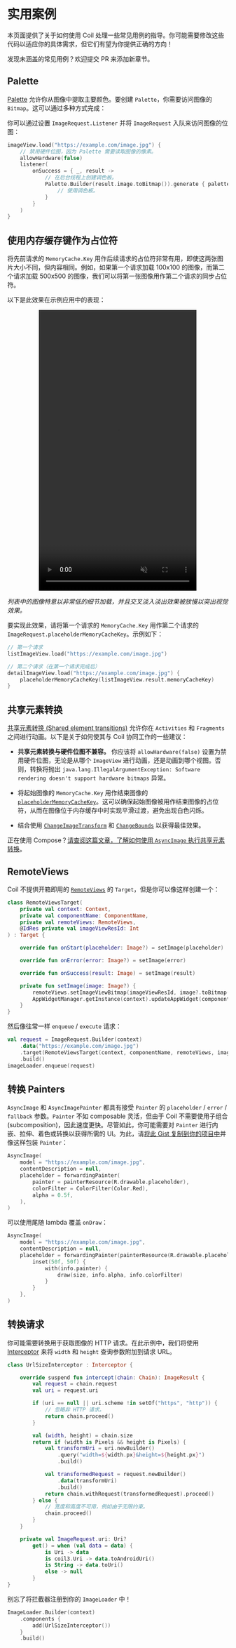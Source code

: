 # 实用案例

本页面提供了关于如何使用 Coil 处理一些常见用例的指导。你可能需要修改这些代码以适应你的具体需求，但它们有望为你提供正确的方向！

发现未涵盖的常见用例？欢迎提交 PR 来添加新章节。

## Palette

[Palette](https://developer.android.com/training/material/palette-colors?hl=en) 允许你从图像中提取主要颜色。要创建 `Palette`，你需要访问图像的 `Bitmap`。这可以通过多种方式完成：

你可以通过设置 `ImageRequest.Listener` 并将 `ImageRequest` 入队来访问图像的位图：

```kotlin
imageView.load("https://example.com/image.jpg") {
    // 禁用硬件位图，因为 Palette 需要读取图像的像素。
    allowHardware(false)
    listener(
        onSuccess = { _, result ->
            // 在后台线程上创建调色板。
            Palette.Builder(result.image.toBitmap()).generate { palette ->
                // 使用调色板。
            }
        }
    )
}
```

## 使用内存缓存键作为占位符

将先前请求的 `MemoryCache.Key` 用作后续请求的占位符非常有用，即使这两张图片大小不同，但内容相同。例如，如果第一个请求加载 100x100 的图像，而第二个请求加载 500x500 的图像，我们可以将第一张图像用作第二个请求的同步占位符。

以下是此效果在示例应用中的表现：

<p style="text-align: center;">
    <video width="360" height="640" autoplay loop muted playsinline>
        <source src="../images/crossfade.mp4" type="video/mp4">
    </video>
</p>

*列表中的图像特意以非常低的细节加载，并且交叉淡入淡出效果被放慢以突出视觉效果。*

要实现此效果，请将第一个请求的 `MemoryCache.Key` 用作第二个请求的 `ImageRequest.placeholderMemoryCacheKey`。示例如下：

```kotlin
// 第一个请求
listImageView.load("https://example.com/image.jpg")

// 第二个请求（在第一个请求完成后）
detailImageView.load("https://example.com/image.jpg") {
    placeholderMemoryCacheKey(listImageView.result.memoryCacheKey)
}
```

## 共享元素转换

[共享元素转换 (Shared element transitions)](https://developer.android.com/training/transitions/start-activity) 允许你在 `Activities` 和 `Fragments` 之间进行动画。以下是关于如何使其与 Coil 协同工作的一些建议：

-   **共享元素转换与硬件位图不兼容。** 你应该将 `allowHardware(false)` 设置为禁用硬件位图，无论是从哪个 `ImageView` 进行动画，还是动画到哪个视图。否则，转换将抛出 `java.lang.IllegalArgumentException: Software rendering doesn't support hardware bitmaps` 异常。

-   将起始图像的 `MemoryCache.Key` 用作结束图像的 [`placeholderMemoryCacheKey`](/coil/api/coil-core/coil3.request/-image-request/-builder/placeholder-memory-cache-key)。这可以确保起始图像被用作结束图像的占位符，从而在图像位于内存缓存中时实现平滑过渡，避免出现白色闪烁。

-   结合使用 [`ChangeImageTransform`](https://developer.android.com/reference/android/transition/ChangeImageTransform) 和 [`ChangeBounds`](https://developer.android.com/reference/android/transition/ChangeBounds) 以获得最佳效果。

正在使用 Compose？[请查阅这篇文章，了解如何使用 `AsyncImage` 执行共享元素转换](https://www.tunjid.com/articles/animating-contentscale-during-image-shared-element-transitions-65fba03537c67f8df0161c31)。

## RemoteViews

Coil 不提供开箱即用的 [`RemoteViews`](https://developer.android.com/reference/android/widget/RemoteViews) 的 `Target`，但是你可以像这样创建一个：

```kotlin
class RemoteViewsTarget(
    private val context: Context,
    private val componentName: ComponentName,
    private val remoteViews: RemoteViews,
    @IdRes private val imageViewResId: Int
) : Target {

    override fun onStart(placeholder: Image?) = setImage(placeholder)

    override fun onError(error: Image?) = setImage(error)

    override fun onSuccess(result: Image) = setImage(result)

    private fun setImage(image: Image?) {
        remoteViews.setImageViewBitmap(imageViewResId, image?.toBitmap())
        AppWidgetManager.getInstance(context).updateAppWidget(componentName, remoteViews)
    }
}
```

然后像往常一样 `enqueue` / `execute` 请求：

```kotlin
val request = ImageRequest.Builder(context)
    .data("https://example.com/image.jpg")
    .target(RemoteViewsTarget(context, componentName, remoteViews, imageViewResId))
    .build()
imageLoader.enqueue(request)
```

## 转换 Painters

`AsyncImage` 和 `AsyncImagePainter` 都具有接受 `Painter` 的 `placeholder` / `error` / `fallback` 参数。`Painter` 不如 composable 灵活，但由于 Coil 不需要使用子组合 (subcomposition)，因此速度更快。尽管如此，你可能需要对 `Painter` 进行内嵌、拉伸、着色或转换以获得所需的 UI。为此，请[将此 Gist 复制到你的项目中](https://gist.github.com/colinrtwhite/c2966e0b8584b4cdf0a5b05786b20ae1)并像这样包装 `Painter`：

```kotlin
AsyncImage(
    model = "https://example.com/image.jpg",
    contentDescription = null,
    placeholder = forwardingPainter(
        painter = painterResource(R.drawable.placeholder),
        colorFilter = ColorFilter(Color.Red),
        alpha = 0.5f,
    ),
)
```

可以使用尾随 lambda 覆盖 `onDraw`：

```kotlin
AsyncImage(
    model = "https://example.com/image.jpg",
    contentDescription = null,
    placeholder = forwardingPainter(painterResource(R.drawable.placeholder)) { info ->
        inset(50f, 50f) {
            with(info.painter) {
                draw(size, info.alpha, info.colorFilter)
            }
        }
    },
)
```

## 转换请求

你可能需要转换用于获取图像的 HTTP 请求。在此示例中，我们将使用 [Interceptor](https://coil-kt.github.io/coil/api/coil-core/coil3.intercept/-interceptor) 来将 `width` 和 `height` 查询参数附加到请求 URL。

```kotlin
class UrlSizeInterceptor : Interceptor {

    override suspend fun intercept(chain: Chain): ImageResult {
        val request = chain.request
        val uri = request.uri

        if (uri == null || uri.scheme !in setOf("https", "http")) {
            // 忽略非 HTTP 请求。
            return chain.proceed()
        }

        val (width, height) = chain.size
        return if (width is Pixels && height is Pixels) {
            val transformUri = uri.newBuilder()
                .query("width=${width.px}&height=${height.px}")
                .build()

            val transformedRequest = request.newBuilder()
                .data(transformUri)
                .build()
            return chain.withRequest(transformedRequest).proceed()
        } else {
            // 宽度和高度不可用，例如由于无限约束。
            chain.proceed()
        }
    }

    private val ImageRequest.uri: Uri?
        get() = when (val data = data) {
            is Uri -> data
            is coil3.Uri -> data.toAndroidUri()
            is String -> data.toUri()
            else -> null
        }
}
```

别忘了将拦截器注册到你的 `ImageLoader` 中！

```kotlin
ImageLoader.Builder(context)
    .components {
        add(UrlSizeInterceptor())
    }
    .build()
